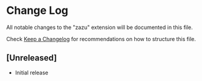 # Change Log

All notable changes to the "zazu" extension will be documented in this file.

Check [Keep a Changelog](http://keepachangelog.com/) for recommendations on how to structure this file.

## [Unreleased]

- Initial release